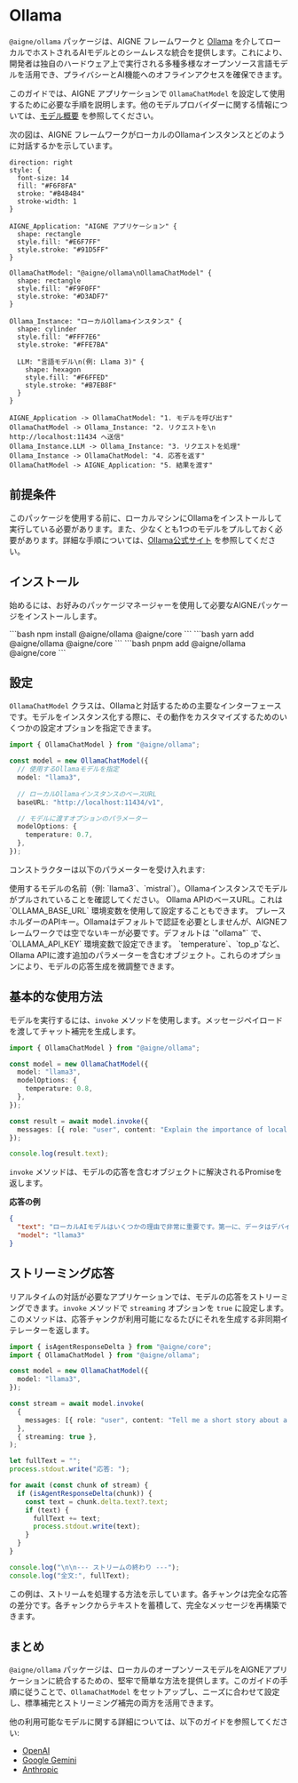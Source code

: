 # Ollama

`@aigne/ollama` パッケージは、AIGNE フレームワークと [Ollama](https://ollama.ai/) を介してローカルでホストされるAIモデルとのシームレスな統合を提供します。これにより、開発者は独自のハードウェア上で実行される多種多様なオープンソース言語モデルを活用でき、プライバシーとAI機能へのオフラインアクセスを確保できます。

このガイドでは、AIGNE アプリケーションで `OllamaChatModel` を設定して使用するために必要な手順を説明します。他のモデルプロバイダーに関する情報については、[モデル概要](./models-overview.md) を参照してください。

次の図は、AIGNE フレームワークがローカルのOllamaインスタンスとどのように対話するかを示しています。

```d2
direction: right
style: {
  font-size: 14
  fill: "#F6F8FA"
  stroke: "#B4B4B4"
  stroke-width: 1
}

AIGNE_Application: "AIGNE アプリケーション" {
  shape: rectangle
  style.fill: "#E6F7FF"
  style.stroke: "#91D5FF"
}

OllamaChatModel: "@aigne/ollama\nOllamaChatModel" {
  shape: rectangle
  style.fill: "#F9F0FF"
  style.stroke: "#D3ADF7"
}

Ollama_Instance: "ローカルOllamaインスタンス" {
  shape: cylinder
  style.fill: "#FFF7E6"
  style.stroke: "#FFE7BA"
  
  LLM: "言語モデル\n(例: Llama 3)" {
    shape: hexagon
    style.fill: "#F6FFED"
    style.stroke: "#B7EB8F"
  }
}

AIGNE_Application -> OllamaChatModel: "1. モデルを呼び出す"
OllamaChatModel -> Ollama_Instance: "2. リクエストを\n   http://localhost:11434 へ送信"
Ollama_Instance.LLM -> Ollama_Instance: "3. リクエストを処理"
Ollama_Instance -> OllamaChatModel: "4. 応答を返す"
OllamaChatModel -> AIGNE_Application: "5. 結果を渡す"
```

## 前提条件

このパッケージを使用する前に、ローカルマシンにOllamaをインストールして実行している必要があります。また、少なくとも1つのモデルをプルしておく必要があります。詳細な手順については、[Ollama公式サイト](https://ollama.ai/) を参照してください。

## インストール

始めるには、お好みのパッケージマネージャーを使用して必要なAIGNEパッケージをインストールします。

<x-cards data-columns="3">
  <x-card data-title="npm" data-icon="logos:npm-icon">
    ```bash
    npm install @aigne/ollama @aigne/core
    ```
  </x-card>
  <x-card data-title="yarn" data-icon="logos:yarn">
    ```bash
    yarn add @aigne/ollama @aigne/core
    ```
  </x-card>
  <x-card data-title="pnpm" data-icon="logos:pnpm">
    ```bash
    pnpm add @aigne/ollama @aigne/core
    ```
  </x-card>
</x-cards>

## 設定

`OllamaChatModel` クラスは、Ollamaと対話するための主要なインターフェースです。モデルをインスタンス化する際に、その動作をカスタマイズするためのいくつかの設定オプションを指定できます。

```typescript OllamaChatModel のインスタンス化 icon=logos:typescript-icon
import { OllamaChatModel } from "@aigne/ollama";

const model = new OllamaChatModel({
  // 使用するOllamaモデルを指定
  model: "llama3",
  
  // ローカルOllamaインスタンスのベースURL
  baseURL: "http://localhost:11434/v1",

  // モデルに渡すオプションのパラメーター
  modelOptions: {
    temperature: 0.7,
  },
});
```

コンストラクターは以下のパラメーターを受け入れます:

<x-field-group>
  <x-field data-name="model" data-type="string" data-default="llama3.2" data-required="false">
    <x-field-desc markdown>使用するモデルの名前（例: `llama3`、`mistral`）。Ollamaインスタンスでモデルがプルされていることを確認してください。</x-field-desc>
  </x-field>
  <x-field data-name="baseURL" data-type="string" data-default="http://localhost:11434/v1" data-required="false">
    <x-field-desc markdown>Ollama APIのベースURL。これは `OLLAMA_BASE_URL` 環境変数を使用して設定することもできます。</x-field-desc>
  </x-field>
  <x-field data-name="apiKey" data-type="string" data-default="ollama" data-required="false">
    <x-field-desc markdown>プレースホルダーのAPIキー。Ollamaはデフォルトで認証を必要としませんが、AIGNEフレームワークでは空でないキーが必要です。デフォルトは `"ollama"` で、`OLLAMA_API_KEY` 環境変数で設定できます。</x-field-desc>
  </x-field>
  <x-field data-name="modelOptions" data-type="object" data-required="false">
    <x-field-desc markdown>`temperature`、`top_p`など、Ollama APIに渡す追加のパラメーターを含むオブジェクト。これらのオプションにより、モデルの応答生成を微調整できます。</x-field-desc>
  </x-field>
</x-field-group>

## 基本的な使用方法

モデルを実行するには、`invoke` メソッドを使用します。メッセージペイロードを渡してチャット補完を生成します。

```typescript 基本的な呼び出し icon=logos:typescript-icon
import { OllamaChatModel } from "@aigne/ollama";

const model = new OllamaChatModel({
  model: "llama3",
  modelOptions: {
    temperature: 0.8,
  },
});

const result = await model.invoke({
  messages: [{ role: "user", content: "Explain the importance of local AI models." }],
});

console.log(result.text);
```

`invoke` メソッドは、モデルの応答を含むオブジェクトに解決されるPromiseを返します。

**応答の例**
```json
{
  "text": "ローカルAIモデルはいくつかの理由で非常に重要です。第一に、データはデバイス上で処理され、ユーザーのマシンから決して離れることがないため、プライバシーとセキュリティが強化されます...",
  "model": "llama3"
}
```

## ストリーミング応答

リアルタイムの対話が必要なアプリケーションでは、モデルの応答をストリーミングできます。`invoke` メソッドで `streaming` オプションを `true` に設定します。このメソッドは、応答チャンクが利用可能になるたびにそれを生成する非同期イテレーターを返します。

```typescript ストリーミングの例 icon=logos:typescript-icon
import { isAgentResponseDelta } from "@aigne/core";
import { OllamaChatModel } from "@aigne/ollama";

const model = new OllamaChatModel({
  model: "llama3",
});

const stream = await model.invoke(
  {
    messages: [{ role: "user", content: "Tell me a short story about a robot." }],
  },
  { streaming: true },
);

let fullText = "";
process.stdout.write("応答: ");

for await (const chunk of stream) {
  if (isAgentResponseDelta(chunk)) {
    const text = chunk.delta.text?.text;
    if (text) {
      fullText += text;
      process.stdout.write(text);
    }
  }
}

console.log("\n\n--- ストリームの終わり ---");
console.log("全文:", fullText);
```

この例は、ストリームを処理する方法を示しています。各チャンクは完全な応答の差分です。各チャンクからテキストを蓄積して、完全なメッセージを再構築できます。

## まとめ

`@aigne/ollama` パッケージは、ローカルのオープンソースモデルをAIGNEアプリケーションに統合するための、堅牢で簡単な方法を提供します。このガイドの手順に従うことで、`OllamaChatModel` をセットアップし、ニーズに合わせて設定し、標準補完とストリーミング補完の両方を活用できます。

他の利用可能なモデルに関する詳細については、以下のガイドを参照してください:
- [OpenAI](./models-openai.md)
- [Google Gemini](./models-gemini.md)
- [Anthropic](./models-anthropic.md)